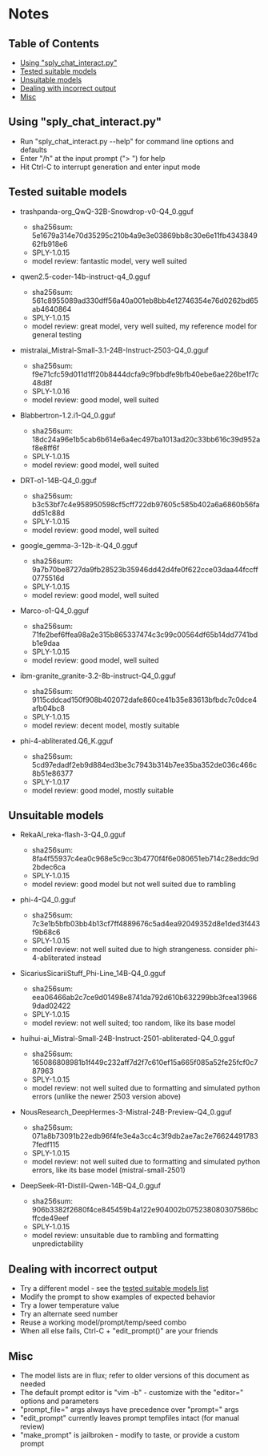 # Notes

## Table of Contents

- [Using "sply_chat_interact.py"](#using-sply_chat_interactpy)
- [Tested suitable models](#tested-suitable-models)
- [Unsuitable models](#unsuitable-models)
- [Dealing with incorrect output](#dealing-with-incorrect-output)
- [Misc](#misc)

## Using "sply_chat_interact.py"
  * Run "sply_chat_interact.py --help" for command line options and defaults
  * Enter "/h" at the input prompt ("> ") for help
  * Hit Ctrl-C to interrupt generation and enter input mode

## Tested suitable models
  * trashpanda-org_QwQ-32B-Snowdrop-v0-Q4_0.gguf
    - sha256sum: 5e1679a314e70d35295c210b4a9e3e03869bb8c30e6e11fb434384962fb918e6
    - SPLY-1.0.15
    - model review: fantastic model, very well suited

  * qwen2.5-coder-14b-instruct-q4_0.gguf
    - sha256sum: 561c8955089ad330dff56a40a001eb8bb4e12746354e76d0262bd65ab4640864
    - SPLY-1.0.15
    - model review: great model, very well suited, my reference model for general testing

  * mistralai_Mistral-Small-3.1-24B-Instruct-2503-Q4_0.gguf
    - sha256sum: f9e71cfc59d011d1ff20b8444dcfa9c9fbbdfe9bfb40ebe6ae226be1f7c48d8f
    - SPLY-1.0.16
    - model review: good model, well suited
  
  * Blabbertron-1.2.i1-Q4_0.gguf
    - sha256sum: 18dc24a96e1b5cab6b614e6a4ec497ba1013ad20c33bb616c39d952af8e8ff6f
    - SPLY-1.0.15
    - model review: good model, well suited
  
  * DRT-o1-14B-Q4_0.gguf
    - sha256sum: b3c53bf7c4e958950598cf5cff722db97605c585b402a6a6860b56fadd51c88d
    - SPLY-1.0.15
    - model review: good model, well suited
  
  * google_gemma-3-12b-it-Q4_0.gguf
    - sha256sum: 9a7b70be8727da9fb28523b35946dd42d4fe0f622cce03daa44fccff0775516d
    - SPLY-1.0.15
    - model review: good model, well suited
  
  * Marco-o1-Q4_0.gguf
    - sha256sum: 71fe2bef6ffea98a2e315b865337474c3c99c00564df65b14dd7741bdb1e9daa
    - SPLY-1.0.15
    - model review: good model, well suited
  
  * ibm-granite_granite-3.2-8b-instruct-Q4_0.gguf
    - sha256sum: 9115cddcad150f908b402072dafe860ce41b35e83613bfbdc7c0dce4afb04bc8
    - SPLY-1.0.15
    - model review: decent model, mostly suitable

  * phi-4-abliterated.Q6_K.gguf
    - sha256sum: 5cd97edadf2eb9d884ed3be3c7943b314b7ee35ba352de036c466c8b51e86377
    - SPLY-1.0.17
    - model review: good model, mostly suitable

## Unsuitable models
  * RekaAI_reka-flash-3-Q4_0.gguf
    - sha256sum: 8fa4f55937c4ea0c968e5c9cc3b4770f4f6e080651eb714c28eddc9d2bdec6ca
    - SPLY-1.0.15
    - model review: good model but not well suited due to rambling
  
  * phi-4-Q4_0.gguf
    - sha256sum: 7c3e1b5bfb03bb4b13cf7ff4889676c5ad4ea92049352d8e1ded3f443f9b68c6
    - SPLY-1.0.15
    - model review: not well suited due to high strangeness. consider phi-4-abliterated instead
  
  * SicariusSicariiStuff_Phi-Line_14B-Q4_0.gguf
    - sha256sum: eea06466ab2c7ce9d01498e8741da792d610b632299bb3fcea139669dad02422
    - SPLY-1.0.15
    - model review: not well suited; too random, like its base model
  
  * huihui-ai_Mistral-Small-24B-Instruct-2501-abliterated-Q4_0.gguf
    - sha256sum: 165086808981b1f449c232aff7d2f7c610ef15a665f085a52fe25fcf0c787963
    - SPLY-1.0.15
    - model review: not well suited due to formatting and simulated python errors (unlike the newer 2503 version above)
  
  * NousResearch_DeepHermes-3-Mistral-24B-Preview-Q4_0.gguf
    - sha256sum: 071a8b73091b22edb96f4fe3e4a3cc4c3f9db2ae7ac2e766244917837fedf115
    - SPLY-1.0.15
    - model review: not well suited due to formatting and simulated python errors, like its base model (mistral-small-2501)
  
  * DeepSeek-R1-Distill-Qwen-14B-Q4_0.gguf
    - sha256sum: 906b3382f2680f4ce845459b4a122e904002b075238080307586bcffcde49eef
    - SPLY-1.0.15
    - model review: unsuitable due to rambling and formatting unpredictability
  
## Dealing with incorrect output
  * Try a different model - see the [tested suitable models list](#tested-suitable-models)
  * Modify the prompt to show examples of expected behavior
  * Try a lower temperature value
  * Try an alternate seed number
  * Reuse a working model/prompt/temp/seed combo
  * When all else fails, Ctrl-C + "edit_prompt()" are your friends

## Misc
  * The model lists are in flux; refer to older versions of this document as needed
  * The default prompt editor is "vim -b" - customize with the "editor=" options and parameters
  * "prompt_file=" args always have precedence over "prompt=" args
  * "edit_prompt" currently leaves prompt tempfiles intact (for manual review)
  * "make_prompt" is jailbroken - modify to taste, or provide a custom prompt

